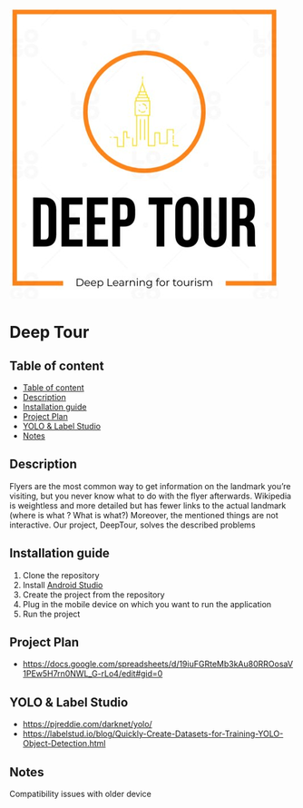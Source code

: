 ![logo](pic/logo.png "logo")

# Deep Tour
## Table of content
- [Table of content](#table-of-content)
- [Description](#description)
- [Installation guide](#installation-guide)
- [Project Plan](#project-plan) 
- [YOLO & Label Studio](#yolo--label-studio)
- [Notes](#notes)
## Description
Flyers are the most common way to get information on the landmark you’re visiting, but you never know what to do with the flyer afterwards.
Wikipedia is weightless and more detailed but has fewer links to the actual landmark (where is what ? What is what?)
Moreover, the mentioned things are not interactive. 
Our project, DeepTour, solves the described problems
## Installation guide
1. Clone the repository
2. Install [Android Studio](https://developer.android.com/studio)
3. Create the project from the repository
4. Plug in the mobile device on which you want to run the application
5. Run the project

## Project Plan

- https://docs.google.com/spreadsheets/d/19iuFGRteMb3kAu80RROosaV1PEw5H7rn0NWL_G-rLo4/edit#gid=0

## YOLO & Label Studio

- https://pjreddie.com/darknet/yolo/
- https://labelstud.io/blog/Quickly-Create-Datasets-for-Training-YOLO-Object-Detection.html

## Notes

Compatibility issues with older device